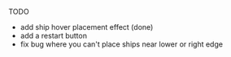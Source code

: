 TODO

- add ship hover placement effect (done)
- add a restart button
- fix bug where you can't place ships near lower or right edge